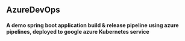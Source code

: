 ## AzureDevOps
#### A demo spring boot application build & release pipeline using azure pipelines, deployed to google azure Kubernetes service

